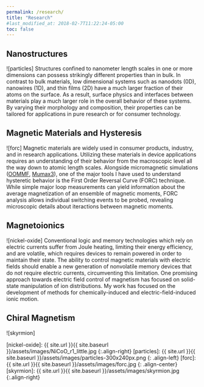 ```yaml
---
permalink: /research/
title: "Research"
#last_modified_at: 2018-02-7T11:22:24-05:00
toc: false
---
```


## Nanostructures
![particles]
Structures confined to nanometer length scales in one or more dimensions can possess strikingly different properties than in bulk. In contrast to bulk materials, low dimensional systems such as nanodots (0D), nanowires (1D), and thin films (2D) have a much larger fraction of their atoms on the surface. As a result, surface physics and interfaces between materials play a much larger role in the overall behavior of these systems. By varying their morphology and composition, their properties can be tailored for applications in pure research or for consumer technology.

## Magnetic Materials and Hysteresis
![forc]
Magnetic materials are widely used in consumer products, industry, and in research applications. Utilizing these materials in device applications requires an understanding of their behavior from the macroscopic level all the way down to atomic length scales. Alongside micromagnetic simulations ([OOMMF][oommf], [Mumax3][mumax]), one of the major tools I have used to understand hysteretic behavior is the First Order Reversal Curve (FORC) technique. While simple major loop measurements can yield information about the average magnetization of an ensemble of magnetic moments, FORC analysis allows individual switching events to be probed, revealing microscopic details about iteractions between magnetic moments.

## Magnetoionics
![nickel-oxide]
Conventional logic and memory technologies which rely on electric currents suffer from Joule heating, limiting their energy efficiency, and are volatile, which requires devices to remain powered in order to maintain their state. The ability to control magnetic materials with electric fields should enable a new generation of nonvolatile memory devices that do not require electric currents, circumventing this limitation. One promising approach towards electric field control of magnetism has focused on solid-state manipulation of ion distributions. My work has focused on the development of methods for chemically-induced and electric-field-induced ionic motion.

## Chiral Magnetism
![skyrmion]


[oommf]: http://math.nist.gov/oommf/
[mumax]: http://mumax.github.io/

[nickel-oxide]: {{ site.url }}{{ site.baseurl }}/assets/images/NiCoO_r1_little.jpg
{:.align-right}
[particles]: {{ site.url }}{{ site.baseurl }}/assets/images/particles-300x240px.png
{: .align-left}
[forc]: {{ site.url }}{{ site.baseurl }}/assets/images/forc.jpg
{: .align-center}
[skyrmion]: {{ site.url }}{{ site.baseurl }}/assets/images/skyrmion.jpg
{:.align-right}

